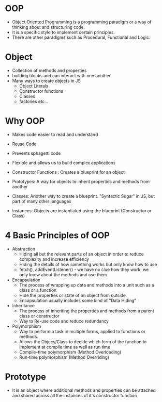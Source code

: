 # OOP

- Object Oriented Programming is a programming paradigm or a way of thinking about and structuring code.
- It is a specific style to implement certain principles.
- There are other paradigms such as Procedural, Functional and Logic.

# Object

- Collection of methods and properties
- building blocks and can interact with one another.
- Many ways to create objects in JS
  - Object Literals
  - Constructor functions
  - Classes
  - factories etc...

# Why OOP

- Makes code easier to read and understand
- Reuse Code
- Prevents sphagetti code
- Flexible and allows us to build complex applications

- Constructor Functions : Creates a blueprint for an object
- Prototypes: A way for objects to inherit properties and methods from another
- Classes: Another way to create a blueprint. "Syntactic Sugar" in JS, but part of many other languages
- Instances: Objects are instantiated using the blueprint (Constructor or Class)

# 4 Basic Principles of OOP

- Abstraction
  - Hiding all but the relevant parts of an object in order to reduce complexity and increase efficiency
  - Hiding the details of how something works but only know how to use
  - fetch(), addEventListener() - we have no clue how they work, we only know about the methods and use them
- Encapsulation
  - The process of wrapping up data and methods into a unit such as a class or a function.
  - Hide the properties or state of an object from outside
  - Encapsulation usually includes some kind of "Data Hiding"
- Inheritance
  - The process of inheriting the properties and methods from a parent class or constructor
  - Way to Re-use code and reduce redundancy
- Polymorphism
  - Way to perform a task in multiple forms, applied to functions or methods.
  - Allows the Objecy/Class to decide which form of the function to implement at compile time as well as run time
  - Compile-time polymorphism (Method Overloading)
  - Run-time polymorphism (Method Overriding)

# Prototype

- It is an object where additional methods and properties can be attached and shared across all the instances of it's constructor function
